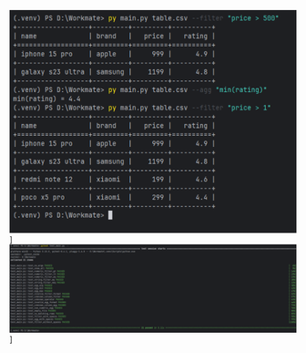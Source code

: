 ![Image alt](https://github.com/alasdaircrowley/workmate_task/raw/main/readmemd.png)]
![Image alt](https://github.com/alasdaircrowley/workmate_task/raw/main/tests.png)]
